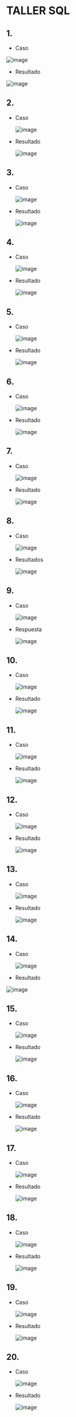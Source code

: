 # TALLER SQL

## 1.
- Caso
  
 ![image](https://github.com/user-attachments/assets/82c589d4-fa17-4a95-9c1c-25de1bd4a6f0)

- Resultado
  
 ![image](https://github.com/user-attachments/assets/46c066c3-e06b-42a4-a0ae-52aa92c6bcb0)

## 2.

- Caso

  ![image](https://github.com/user-attachments/assets/4250877c-07d3-40c8-8460-3b04dc224ec3)

- Resultado

  ![image](https://github.com/user-attachments/assets/65856a35-cea4-479b-ba33-57af4c19c033)

## 3.

- Caso

  ![image](https://github.com/user-attachments/assets/0347ce08-e47f-47cd-8363-b0f35ee3606f)

- Resultado

  ![image](https://github.com/user-attachments/assets/240a3d06-6bc5-4553-a7fd-6dee9dab1e89)

## 4.

- Caso

  ![image](https://github.com/user-attachments/assets/101431fe-5ae2-40bd-b326-73131618a17b)

- Resultado

  ![image](https://github.com/user-attachments/assets/16c04ba3-c6ab-4909-83db-f6b1664e1961)

## 5.

- Caso

  ![image](https://github.com/user-attachments/assets/9e9bd4d0-f295-4f6e-a696-6ae7f42a3943)

- Resultado

  ![image](https://github.com/user-attachments/assets/1453f123-6bea-412e-9bb9-6d2c8a5827c5)

## 6.

- Caso

  ![image](https://github.com/user-attachments/assets/5da553ab-d86c-439a-9137-2278c2cbd4d7)

- Resultado

  ![image](https://github.com/user-attachments/assets/e033ec9c-564e-434c-8a45-653adb69ec7e)

## 7.

- Caso

  ![image](https://github.com/user-attachments/assets/23eb2b7a-32f9-42e2-8186-b47f93eeda2e)

- Resultado

  ![image](https://github.com/user-attachments/assets/85e12136-d629-4a3d-a613-fa74f0f3b640)

## 8.

- Caso

  ![image](https://github.com/user-attachments/assets/20283176-e1f3-402b-8969-fc7b0cc62f3c)

- Resultados

  ![image](https://github.com/user-attachments/assets/4ff27d66-41cf-4c2c-91e7-f8ec9512f8ef)

## 9. 

- Caso

  ![image](https://github.com/user-attachments/assets/34452e5b-dc56-4308-bd81-7b3311f67444)

- Respuesta

  ![image](https://github.com/user-attachments/assets/09b16830-02cb-4977-acc6-ed7123f091e9)

## 10.

- Caso

  ![image](https://github.com/user-attachments/assets/0905f72c-7b67-41b1-9524-be6e633a9332)

- Resultado

  ![image](https://github.com/user-attachments/assets/c0fc0337-6ecd-4e2a-a230-b7a414ed1bf8)

## 11.

- Caso

  ![image](https://github.com/user-attachments/assets/98265cda-c7ad-4d48-8fc5-6f990b212eb8)

- Resultado

  ![image](https://github.com/user-attachments/assets/c7b01b0d-e777-4e3d-bcbc-faccd6261ddd)

## 12.

- Caso

  ![image](https://github.com/user-attachments/assets/bb7c845d-3b06-47ec-a3cb-c3e653130d84)

- Resultado

  ![image](https://github.com/user-attachments/assets/1b3eea6e-672b-44da-9cef-bc0f8e7183fe)

## 13.

- Caso

  ![image](https://github.com/user-attachments/assets/88056468-10ce-4fd8-b2a7-da3e89da7002)

- Resultado

  ![image](https://github.com/user-attachments/assets/68a0b7e8-8162-458e-af4a-670b3c01c7c9)
  
## 14.

- Caso
 
  ![image](https://github.com/user-attachments/assets/89934b75-785d-4865-97e7-a05399449b3e)

- Resultado

 ![image](https://github.com/user-attachments/assets/b214e645-d37c-4603-a824-65df00b6e658)

## 15.

- Caso

  ![image](https://github.com/user-attachments/assets/e14ee726-b84d-495c-ac25-1f4e2e1c4372)

- Resultado

  ![image](https://github.com/user-attachments/assets/483fe952-a821-4465-9285-dc0e14ffae62)
  
## 16.

- Caso

  ![image](https://github.com/user-attachments/assets/75cabcb5-dcdd-48a4-9366-b7a61aac83bb)

- Resultado

  ![image](https://github.com/user-attachments/assets/6a13ad62-dd3a-480d-bcc4-aab9540b071e)

## 17. 

- Caso

  ![image](https://github.com/user-attachments/assets/e8278d01-3b49-48b2-963d-52ffd5b49411)

- Resultado

  ![image](https://github.com/user-attachments/assets/973d8a58-8b03-48ca-9072-966b4e1dcfb4)

## 18.

- Caso

  ![image](https://github.com/user-attachments/assets/151a3a91-5f68-4733-84b1-9da592d17c35)

- Resultado

  ![image](https://github.com/user-attachments/assets/1ee64cef-befd-4edd-b673-38eeaafe47b0)

## 19.

- Caso

  ![image](https://github.com/user-attachments/assets/accb5b4e-43f2-441b-b1ae-75e975f08807)

- Resultado

  ![image](https://github.com/user-attachments/assets/b501a8f8-1798-4aa4-894e-b2baca8b8e7f)

## 20.

- Caso

  ![image](https://github.com/user-attachments/assets/2f672b80-b092-4a0c-8c56-4b1389a8cdda)

- Resultado

  ![image](https://github.com/user-attachments/assets/2efa3a2a-f6d7-4073-86c8-1205feb30524)
